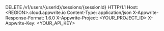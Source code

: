 DELETE /v1/users/{userId}/sessions/{sessionId} HTTP/1.1
Host: &lt;REGION&gt;.cloud.appwrite.io
Content-Type: application/json
X-Appwrite-Response-Format: 1.6.0
X-Appwrite-Project: <YOUR_PROJECT_ID>
X-Appwrite-Key: <YOUR_API_KEY>

